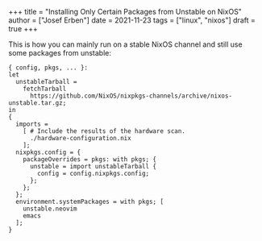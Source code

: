 +++
title = "Installing Only Certain Packages from Unstable on NixOS"
author = ["Josef Erben"]
date = 2021-11-23
tags = ["linux", "nixos"]
draft = true
+++

This is how you can mainly run on a stable NixOS channel and still use some packages from unstable:

```nil
{ config, pkgs, ... }:
let
  unstableTarball =
    fetchTarball
      https://github.com/NixOS/nixpkgs-channels/archive/nixos-unstable.tar.gz;
in
{
  imports =
    [ # Include the results of the hardware scan.
      ./hardware-configuration.nix
    ];
  nixpkgs.config = {
    packageOverrides = pkgs: with pkgs; {
      unstable = import unstableTarball {
        config = config.nixpkgs.config;
      };
    };
  };
  environment.systemPackages = with pkgs; [
    unstable.neovim
    emacs
  ];
}
```
